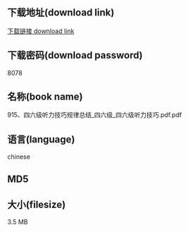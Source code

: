 ## 下载地址(download link)
[下载链接 download link](https://tutu365.netlify.app/?s=915%E3%80%81%E5%9B%9B%E5%85%AD%E7%BA%A7%E5%90%AC%E5%8A%9B%E6%8A%80%E5%B7%A7%E8%A7%84%E5%BE%8B%E6%80%BB%E7%BB%93_%E5%9B%9B%E5%85%AD%E7%BA%A7_%E5%9B%9B%E5%85%AD%E7%BA%A7%E5%90%AC%E5%8A%9B%E6%8A%80%E5%B7%A7.pdf)

## 下载密码(download password)
8078

## 名称(book name)
915、四六级听力技巧规律总结_四六级_四六级听力技巧.pdf.pdf

## 语言(language)
chinese

## MD5


## 大小(filesize)
3.5 MB
